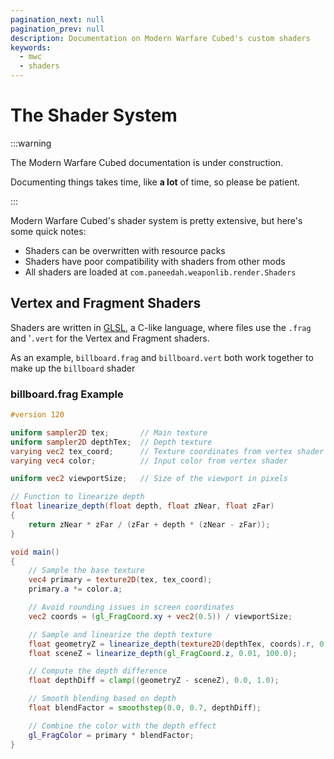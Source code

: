 ```yaml
---
pagination_next: null
pagination_prev: null
description: Documentation on Modern Warfare Cubed's custom shaders
keywords:
  - mwc
  - shaders
---
```


# The Shader System

:::warning

The Modern Warfare Cubed documentation is under construction.

Documenting things takes time, like **a lot** of time, so please be patient.

:::

Modern Warfare Cubed's shader system is pretty extensive, but here's some quick notes:

* Shaders can be overwritten with resource packs
* Shaders have poor compatibility with shaders from other mods
* All shaders are loaded at `com.paneedah.weaponlib.render.Shaders`

## Vertex and Fragment Shaders
Shaders are written in [GLSL], a C-like language, where files use the `.frag` and '`.vert` for the Vertex and Fragment shaders.

As an example, `billboard.frag` and `billboard.vert` both work together to make up the `billboard` shader 

### billboard.frag Example 
```glsl
#version 120

uniform sampler2D tex;       // Main texture
uniform sampler2D depthTex;  // Depth texture
varying vec2 tex_coord;      // Texture coordinates from vertex shader
varying vec4 color;          // Input color from vertex shader

uniform vec2 viewportSize;   // Size of the viewport in pixels

// Function to linearize depth
float linearize_depth(float depth, float zNear, float zFar)
{
	return zNear * zFar / (zFar + depth * (zNear - zFar));
}

void main()
{
	// Sample the base texture
	vec4 primary = texture2D(tex, tex_coord);
	primary.a *= color.a;

	// Avoid rounding issues in screen coordinates
	vec2 coords = (gl_FragCoord.xy + vec2(0.5)) / viewportSize;

	// Sample and linearize the depth texture
	float geometryZ = linearize_depth(texture2D(depthTex, coords).r, 0.01, 100.0);
	float sceneZ = linearize_depth(gl_FragCoord.z, 0.01, 100.0);

	// Compute the depth difference
	float depthDiff = clamp((geometryZ - sceneZ), 0.0, 1.0);

	// Smooth blending based on depth
	float blendFactor = smoothstep(0.0, 0.7, depthDiff);

	// Combine the color with the depth effect
	gl_FragColor = primary * blendFactor;
}
```

[GLSL]: https://www.khronos.org/opengl/wiki/Core_Language_(GLSL)